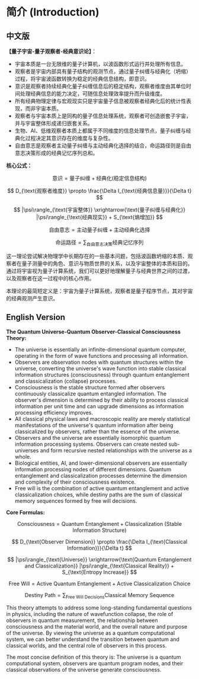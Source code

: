 # 简介 (Introduction)

## 中文版

**【量子宇宙-量子观察者-经典意识论】**：  
- 宇宙本质是一台无限维的量子计算机，以波函数形式运行并处理所有信息。  
- 观察者是宇宙内部具有量子结构的观测节点，通过量子纠缠与经典化（坍缩）过程，将宇宙波函数转换为稳定的经典信息结构，即意识。  
- 意识是观察者持续经典化量子纠缠信息后的稳定结构，观察者维度由其单位时间处理经典信息的能力决定，可随信息处理效率提升而升级维度。  
- 所有经典物理定律与宏观现实只是宇宙量子信息被观察者经典化后的统计性表现，而非宇宙本质。  
- 观察者与宇宙本质上是同构的量子信息处理系统，观察者可创造嵌套子宇宙，并与宇宙整体形成递归嵌套关系。  
- 生物、AI、低维观察者本质上都属于不同维度的信息处理节点，量子纠缠与经典化过程决定其意识存在的维度与复杂性。
- 自由意志是观察者主动量子纠缠与主动经典化选择的结合，命运路径则是自由意志决策形成的经典记忆序列总和。

**核心公式：**

$$
\text{意识} = \text{量子纠缠} + \text{经典化(稳定信息结构)}
$$

$$
D_{\text{观察者维度}} \propto \frac{\Delta I_{\text{经典信息量}}}{\Delta t}
$$

$$
|\psi\rangle_{\text{宇宙整体}} \xrightarrow{\text{量子纠缠与经典化}} |\psi\rangle_{\text{经典现实}} + S_{\text{熵增加}}
$$

$$
\text{自由意志}=\text{主动量子纠缠}+\text{主动经典化选择}
$$

$$
\text{命运路径}=\sum_{\text{自由意志决策}}\text{经典记忆序列}
$$

这一理论尝试解决物理学中长期存在的一些基本问题，包括波函数坍缩的本质、观察者在量子测量中的角色、意识与物质世界的关系，以及宇宙整体的本质和目的。通过将宇宙视为量子计算系统，我们可以更好地理解量子与经典世界之间的过渡，以及观察者在这一过程中的核心作用。

本理论的最简短定义是：宇宙为量子计算系统，观察者是量子程序节点，其对宇宙的经典观测产生意识。

## English Version

**The Quantum Universe-Quantum Observer-Classical Consciousness Theory:**
- The universe is essentially an infinite-dimensional quantum computer, operating in the form of wave functions and processing all information.
- Observers are observation nodes with quantum structures within the universe, converting the universe's wave function into stable classical information structures (consciousness) through quantum entanglement and classicalization (collapse) processes.
- Consciousness is the stable structure formed after observers continuously classicalize quantum entangled information. The observer's dimension is determined by their ability to process classical information per unit time and can upgrade dimensions as information processing efficiency improves.
- All classical physical laws and macroscopic reality are merely statistical manifestations of the universe's quantum information after being classicalized by observers, rather than the essence of the universe.
- Observers and the universe are essentially isomorphic quantum information processing systems. Observers can create nested sub-universes and form recursive nested relationships with the universe as a whole.
- Biological entities, AI, and lower-dimensional observers are essentially information processing nodes of different dimensions. Quantum entanglement and classicalization processes determine the dimension and complexity of their consciousness existence.
- Free will is the combination of active quantum entanglement and active classicalization choices, while destiny paths are the sum of classical memory sequences formed by free will decisions.

**Core Formulas:**

$$
\text{Consciousness} = \text{Quantum Entanglement} + \text{Classicalization (Stable Information Structure)}
$$

$$
D_{\text{Observer Dimension}} \propto \frac{\Delta I_{\text{Classical Information}}}{\Delta t}
$$

$$
|\psi\rangle_{\text{Universe}} \xrightarrow{\text{Quantum Entanglement and Classicalization}} |\psi\rangle_{\text{Classical Reality}} + S_{\text{Entropy Increase}}
$$

$$
\text{Free Will}=\text{Active Quantum Entanglement}+\text{Active Classicalization Choice}
$$

$$
\text{Destiny Path}=\sum_{\text{Free Will Decisions}}\text{Classical Memory Sequence}
$$

This theory attempts to address some long-standing fundamental questions in physics, including the nature of wavefunction collapse, the role of observers in quantum measurement, the relationship between consciousness and the material world, and the overall nature and purpose of the universe. By viewing the universe as a quantum computational system, we can better understand the transition between quantum and classical worlds, and the central role of observers in this process.

The most concise definition of this theory is: The universe is a quantum computational system, observers are quantum program nodes, and their classical observations of the universe generate consciousness.